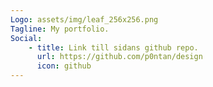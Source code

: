 ```yaml
---
Logo: assets/img/leaf_256x256.png
Tagline: My portfolio.
Social:
    - title: Link till sidans github repo.
      url: https://github.com/p0ntan/design
      icon: github
---
```

